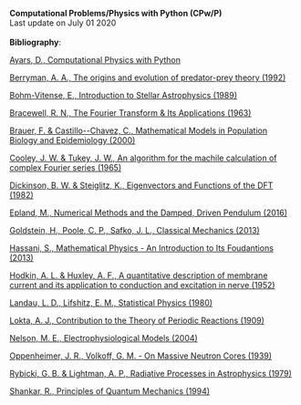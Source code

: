 **Computational Problems/Physics with Python (CPw/P)**\
Last update on July 01 2020\
\
**Bibliography**:

[Ayars, D., Computational Physics with Python](http://www.fizika.unios.hr/rf/wp-content/uploads/sites/67/2011/02/CPwP.pdf)

[Berryman, A. A., The origins and evolution of predator-prey theory (1992)](https://web.archive.org/web/20100531204042/http://entomology.wsu.edu/profiles/06BerrymanWeb/Berryman%2892%29Origins.pdf)

[Bohm-Vitense, E., Introduction to Stellar Astrophysics (1989)](https://ui.adsabs.harvard.edu/abs/1992isa3.book.....B/abstract)

[Bracewell, R. N., The Fourier Transform & Its Applications (1963)](https://www.amazon.com/Fourier-Transform-Its-Applications/dp/0073039381)

[Brauer, F. & Castillo--Chavez, C., Mathematical Models in Population Biology and Epidemiology (2000)](https://link.springer.com/book/10.1007/978-1-4614-1686-9)

[Cooley, J. W. & Tukey, J. W., An algorithm for the machile calculation of complex Fourier series (1965)](https://www.ams.org/journals/mcom/1965-19-090/S0025-5718-1965-0178586-1/S0025-5718-1965-0178586-1.pdf)

[Dickinson, B. W. & Steiglitz, K., Eigenvectors and Functions of the DFT (1982)](https://www.cs.princeton.edu/~ken/Eigenvectors82.pdf)

[Epland, M., Numerical Methods and the Damped, Driven Pendulum (2016)](https://webhome.phy.duke.edu/~mbe9/data_science/pendulum/numerical_methods_and_the_dampened_driven_pendulum.pdf)

[Goldstein, H., Poole, C. P., Safko, J. L., Classical Mechanics (2013)](https://books.google.com.br/books?id=bhVnngEACAAJ&dq=goldstein+classical+mechanics&hl=pt-BR&sa=X&ved=2ahUKEwjck6LigK3qAhWbHbkGHbuDBAIQ6AEwAHoECAQQAg)

[Hassani, S., Mathematical Physics - An Introduction to Its Foudantions (2013)](https://books.google.com.br/books?id=uRa4BAAAQBAJ&printsec=frontcover&dq=hassani+mathematical+physics&hl=pt-BR&sa=X&ved=2ahUKEwixvZ2Bga3qAhUaILkGHV7HBaAQ6AEwAXoECAMQAg#v=onepage&q=hassani%20mathematical%20physics&f=false)

[Hodkin, A. L. & Huxley, A. F., A quantitative description of membrane current and its application to conduction and excitation in nerve (1952)](https://www.ncbi.nlm.nih.gov/pmc/articles/PMC1392413/)

[Landau, L. D., Lifshitz, E. M., Statistical Physics (1980)](https://books.google.com.br/books?id=VzgJN-XPTRsC&dq=statistical+physics+landau&hl=pt-BR&source=gbs_navlinks_s)

[Lokta, A. J., Contribution to the Theory of Periodic Reactions (1909)](https://zenodo.org/record/1428768#.Xuj6h89KhNw)

[Nelson, M. E., Electrophysiological Models (2004)](http://nelson.beckman.illinois.edu/courses/physl317/part1/Lec3_HHsection.pdf)

[Oppenheimer, J. R., Volkoff, G. M. - On Massive Neutron Cores (1939)](https://ui.adsabs.harvard.edu/abs/1939PhRv...55..374O/abstract)

[Rybicki, G. B. & Lightman, A. P., Radiative Processes in Astrophysics (1979)](https://books.google.com.br/books?id=LtdEjNABMlsC&redir_esc=y)

[Shankar, R., Principles of Quantum Mechanics (1994)](https://books.google.com.br/books?id=2zypV5EbKuIC&dq=shankar+principles+of+quantum+mechanics&hl=pt-BR&sa=X&ved=2ahUKEwjpx_mAgq3qAhX5GbkGHSZMBtgQ6AEwAHoECAEQAg)
